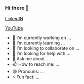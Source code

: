 ### Hi there 👋

[LinkedIN
](https://www.linkedin.com/company/mitu-skillologies/)     

[YouTube](https://youtube.com/mITUSkillologies)

- 🔭 I’m currently working on ...
- 🌱 I’m currently learning ...
- 👯 I’m looking to collaborate on ...
- 🤔 I’m looking for help with ...
- 💬 Ask me about ...
- 📫 How to reach me: ...
- 😄 Pronouns: ...
- ⚡ Fun fact: ...
